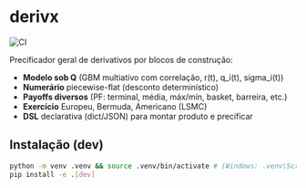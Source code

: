 # derivx

![CI](https://github.com/walterCNeto/precificador/actions/workflows/ci.yml/badge.svg)

Precificador geral de derivativos por blocos de construção:
- **Modelo sob Q** (GBM multiativo com correlação, r(t), q_i(t), sigma_i(t))
- **Numerário** piecewise-flat (desconto determinístico)
- **Payoffs diversos** (PF: terminal, média, máx/mín, basket, barreira, etc.)
- **Exercício** Europeu, Bermuda, Americano (LSMC)
- **DSL** declarativa (dict/JSON) para montar produto e precificar

## Instalação (dev)
```bash
python -m venv .venv && source .venv/bin/activate # (Windows: .venv\Scripts\activate)
pip install -e .[dev]